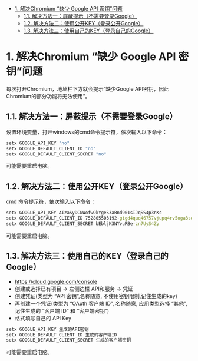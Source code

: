 <!-- TOC -->

- [1. 解决Chromium “缺少 Google API 密钥”问题](#1-解决chromium-缺少-google-api-密钥问题)
    - [1.1. 解决方法一：屏蔽提示（不需要登录Google）](#11-解决方法一屏蔽提示不需要登录google)
    - [1.2. 解决方法二：使用公开KEY（登录公开Google）](#12-解决方法二使用公开key登录公开google)
    - [1.3. 解决方法三：使用自己的KEY（登录自己的Google）](#13-解决方法三使用自己的key登录自己的google)

<!-- /TOC -->
# 1. 解决Chromium “缺少 Google API 密钥”问题
每次打开Chromium，地址栏下方就会提示“缺少Google API密钥，因此Chromium的部分功能将无法使用”。
## 1.1. 解决方法一：屏蔽提示（不需要登录Google）
设置环境变量，打开windows的cmd命令提示符，依次输入以下命令：
```cmd
setx GOOGLE_API_KEY "no"
setx GOOGLE_DEFAULT_CLIENT_ID "no"
setx GOOGLE_DEFAULT_CLIENT_SECRET "no"
```
可能需要重启电脑。
## 1.2. 解决方法二：使用公开KEY（登录公开Google）
cmd 命令提示符，依次输入以下命令：
```cmd
setx GOOGLE_API_KEY AIzaSyDCNWofwOkYgeS3aBnd901sIJqSS4p3nKc
setx GOOGLE_DEFAULT_CLIENT_ID 752805503192-gigd4quq46757vjupq4rv5oga3sougnp.apps.googleusercontent.com
setx GOOGLE_DEFAULT_CLIENT_SECRET bEbljK3NYvuRBe-zn7UyS4Zy
```
可能需要重启电脑。
## 1.3. 解决方法三：使用自己的KEY（登录自己的Google）
* https://cloud.google.com/console
* 创建或选择已有项目 → 左侧边栏 API和服务 → 凭证
* 创建凭证(类型为 “API 密钥”,名称随意, 不使用密钥限制,记住生成的key)
* 再创建一个凭证(类型为 “OAuth 客户端 ID”, 名称随意, 应用类型选择 “其他”, 记住生成的 “客户端 ID” 和 “客户端密钥”)
* 格式填写自己的 API Key
```cmd
setx GOOGLE_API_KEY 生成的API密钥
setx GOOGLE_DEFAULT_CLIENT_ID 生成的客户端ID
setx GOOGLE_DEFAULT_CLIENT_SECRET 生成的客户端密钥
```
可能需要重启电脑。